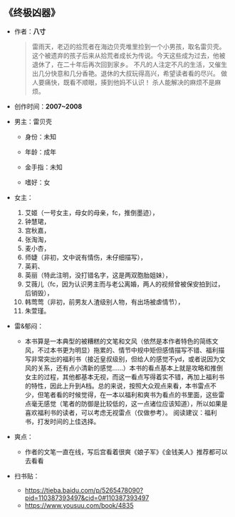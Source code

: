 ## 《终极凶器》

- 作者：**八寸**
  
    > 雷雨天，老迈的拾荒者在海边贝壳堆里捡到一个小男孩，取名雷贝壳。这个被遗弃的孩子后来从拾荒者成长为传说。今天这些成为过去，他被退休了，在二十年后再次回到家乡。
     不凡的人注定不凡的生活，又催生出几分快意和几分香艳。退休的大叔玩得高兴，希望读者看的尽兴。
     做人要痛快，既看不顺眼，揍到他妈不认识！
     杀人能解决的麻烦不是麻烦。

- 创作时间：**2007~2008**

- 男主：雷贝壳

  * 身份：未知
  
  * 年龄：成年
  * 金手指：未知
  * 嗜好：女

- 女主：

  1. 艾姬（一号女主，母女的母亲，fc，推倒墨迹），
  2. 钟慧珺，
  3. 宫秋嘉，
  4. 张淘淘，
  5. 麦小杏，
  6. 师婕（非初，文中说有情伤，未仔细描写），
  7. 英莉、
  8. 英丽（特此注明，没打错名字，这是两双胞胎姐妹），
  9. 艾薇儿（fc，因为认识男主而与老公离婚，两人的视频曾被保安拍到过，后销毁），
  10. 韩莺莺（非初，前男友人渣级别人物，有出场被虐情节），
  11. 朱萱瑾。

- 雷&郁闷：

  * 本书算是一本典型的被糟糕的文笔和文风（依然是本作者特色的简练文风，不过本书更为明显）拖累的、情节中规中矩但感情描写不错、福利描写非常突出的福利书（接近皇叔级别，但给人的感觉不yd，或者说因为文风的关系，还有点小清新的感觉……）本书的看点基本上就是攻略和推倒女主的过程，其他都基本无视，而这一看点写得着实不错，再加上福利书的特性，因此上升到A档。总的来说，按照大众观点来看，本书雷点不少，但笔者看的时候觉得，在一本以福利和爽书为看点的书里面，这些雷点毫无感觉（笔者的防御是比较低的，这一点诸位应该知道），所以如果是喜欢福利书的读者，可以考虑无视雷点（仅做参考）。
  阅读建议：福利书，打发时间的上佳选择。

- 爽点：
  
  * 作者的文笔一直在线，写后宫看着很爽《娘子军》《金钱美人》推荐都可以去看看

- 扫书贴：
  
  * <https://tieba.baidu.com/p/5265478090?pid=110387393497&cid=0#110387393497>
  * <https://www.yousuu.com/book/4835>